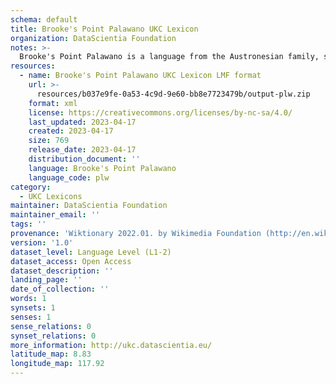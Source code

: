 ```yaml
---
schema: default
title: Brooke's Point Palawano UKC Lexicon
organization: DataScientia Foundation
notes: >-
  Brooke's Point Palawano is a language from the Austronesian family, spoken in Oceania. The UKC Lexicon of Brooke's Point Palawano is represented as a lexico-semantic network. It consists of words, word senses, synsets, as well as sense-level and synset-level relationships.
resources:
  - name: Brooke's Point Palawano UKC Lexicon LMF format
    url: >-
      resources/b037e9fe-0a53-4c9d-9e60-bb8e7723479b/output-plw.zip
    format: xml
    license: https://creativecommons.org/licenses/by-nc-sa/4.0/
    last_updated: 2023-04-17
    created: 2023-04-17
    size: 769
    release_date: 2023-04-17
    distribution_document: ''
    language: Brooke's Point Palawano
    language_code: plw
category:
  - UKC Lexicons
maintainer: DataScientia Foundation
maintainer_email: ''
tags: ''
provenance: 'Wiktionary 2022.01. by Wikimedia Foundation (http://en.wiktionary.org); Princeton WordNet 2.1 by Princeton University (https://wordnet.princeton.edu)'
version: '1.0'
dataset_level: Language Level (L1-2)
dataset_access: Open Access
dataset_description: ''
landing_page: ''
date_of_collection: ''
words: 1
synsets: 1
senses: 1
sense_relations: 0
synset_relations: 0
more_information: http://ukc.datascientia.eu/
latitude_map: 8.83
longitude_map: 117.92
---
```

